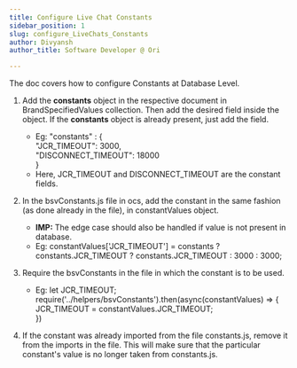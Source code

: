```yaml
---
title: Configure Live Chat Constants
sidebar_position: 1
slug: configure_LiveChats_Constants
author: Divyansh 
author_title: Software Developer @ Ori

---
```



The doc covers how to configure Constants at Database Level.

1. Add the **constants** object in the respective document in BrandSpecifiedValues collection. Then add the desired field inside the object. If the **constants** object is already present, just add the field.
    - Eg:  "constants" : {  
                           "JCR_TIMEOUT": 3000,  
                           "DISCONNECT_TIMEOUT": 18000    
                         }
    - Here, JCR_TIMEOUT and DISCONNECT_TIMEOUT are the constant fields.

2. In the bsvConstants.js file in ocs, add the constant in the same fashion (as done already in the file), in constantValues object.
    - **IMP:** The edge case should also be handled if value is not present in database.
    - Eg: constantValues['JCR_TIMEOUT'] = constants ? constants.JCR_TIMEOUT ? constants.JCR_TIMEOUT : 3000 : 3000;

3. Require the bsvConstants in the file in which the constant is to be used.
    - Eg: let JCR_TIMEOUT;  
          require('../helpers/bsvConstants').then(async(constantValues) => {
              JCR_TIMEOUT = constantValues.JCR_TIMEOUT;  
          })

4. If the constant was already imported from the file constants.js, remove it from the imports in the file. This will make sure that the particular constant's value is no longer taken from constants.js.
